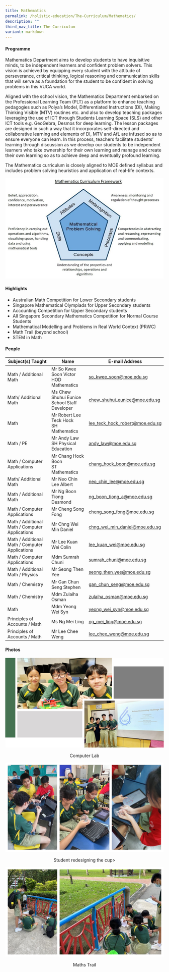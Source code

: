 ```yaml
---
title: Mathematics
permalink: /holistic-education/The-Curriculum/Mathematics/
description: ""
third_nav_title: The Curriculum
variant: markdown
---
```

#### Programme

Mathematics Department aims to develop students to have inquisitive minds, to be independent learners and confident problem solvers. This vision is achieved by equipping every student with the attitude of perseverance, critical thinking, logical reasoning and communication skills that will serve as a foundation for the student to be confident in solving problems in this VUCA world.
	
Aligned with the school vision, the Mathematics Department embarked on the Professional Learning Team (PLT) as a platform to enhance teaching pedagogies such as Polya’s Model, Differentiated Instructions (DI), Making Thinking Visible (MTV) routines etc. and also to develop teaching packages leveraging the use of ICT through Students Learning Space (SLS) and other ICT tools e.g. GeoGebra, Desmos for deep learning. The lesson packages are designed in such a way that it incorporates self-directed and collaborative learning and elements of DI, MTV and AfL are infused so as to ensure everyone can learn. In this process, teachers facilitate students’ learning through discussion as we develop our students to be independent learners who take ownership for their own learning and manage and create their own learning so as to achieve deep and eventually profound learning.
	
The Mathematics curriculum is closely aligned to MOE defined syllabus and includes problem solving heuristics and application of real-life contexts.
	
![](/images/Maths%20Dept%20Website.jpeg)
  
#### Highlights

*   Australian Math Competition for Lower Secondary students&nbsp;
*   Singapore Mathematical Olympiads for Upper Secondary students
*   Accounting Competition for Upper Secondary students
*   All Singapore Secondary Mathematics Competition for Normal Course Students
*   Mathematical Modelling and Problems in Real World Context (PRWC)
*   Math Trail (beyond school)
*   STEM in Math

#### People

| Subject(s) Taught | Name | E-mail Address |
| -------- | -------- | -------- |
| Math / Additional Math | Mr So Kwee Soon Victor <br> HOD Mathematics | [so_kwee_soon@moe.edu.sg](mailto:so_kwee_soon@moe.edu.sg) |
| Math/ Additional Math| Ms Chew Shuhui Eunice <br>School Staff Developer | [chew_shuhui_eunice@moe.edu.sg](mailto:chew_shuhui_eunice@moe.edu.sg) |
| Math | Mr Robert Lee Teck Hock <br> SH Mathematics | [lee_teck_hock_robert@moe.edu.sg](mailto:lee_teck_hock_robert@moe.edu.sg) |
| Math / PE | Mr Andy Law <br> SH Physical Education | [andy_law@moe.edu.sg](mailto:andy_law@moe.edu.sg) |
| Math / Computer Applications | Mr Chang Hock Boon <br>ST Mathematics | [chang_hock_boon@moe.edu.sg](mailto:chang_hock_boon@moe.edu.sg) |
| Math/ Additional Math | Mr Neo Chin Lee Albert | [neo_chin_lee@moe.edu.sg](mailto:neo_chin_lee@moe.edu.sg) |
| Math / Additional Math | Mr Ng Boon Tiong Desmond | [ng_boon_tiong_a@moe.edu.sg](mailto:ng_boon_tiong_a@moe.edu.sg) |
| Math / Computer Applications | Mr Cheng Song Fong | [cheng_song_fong@moe.edu.sg](mailto:cheng_song_fong@moe.edu.sg) |
| Math / Additional Math / Computer Applications | Mr Chng Wei Min Daniel | [chng_wei_min_daniel@moe.edu.sg](mailto:chng_wei_min_daniel@moe.edu.sg) |
| Math / Additional Math / Computer Applications | Mr Lee Kuan Wei Colin | [lee_kuan_wei@moe.edu.sg](mailto:ee_kuan_wei@moe.edu.sg) |
| Math / Computer Applications | Mdm Sumrah Chuni | [sumrah_chuni@moe.edu.sg](mailto:sumrah_chuni@moe.edu.sg) |
| Math / Additional Math / Physics | Mr Seong Then Yee | [seong_then_yee@moe.edu.sg](mailto:seong_then_yee@moe.edu.sg) |
| Math / Chemistry | Mr Gan Chun Seng Stephen | [gan_chun_seng@moe.edu.sg](mailto:gan_chun_seng@moe.edu.sg) |
| Math / Chemistry | Mdm Zulaiha Osman | [zulaiha_osman@moe.edu.sg](mailto:zulaiha_osman@moe.edu.sg) |
| Math | Mdm Yeong Wei Syn | [yeong_wei_syn@moe.edu.sg](mailto:yeong_wei_syn@moe.edu.sg)|
| Principles of Accounts / Math | Ms Ng Mei Ling | [ng_mei_ling@moe.edu.sg](mailto:ng_mei_ling@moe.edu.sg)|
| Principles of Accounts / Math | Mr Lee Chee Weng | [lee_chee_weng@moe.edu.sg](mailto:lee_chee_weng@moe.edu.sg) |

#### Photos

![](/images/Curriculum/Mathematics/maths%20comp%20lab.jpg)
<center>Computer Lab</center>

![](/images/Curriculum/Mathematics/redesign%20cup.jpg)
<center>Student redesigning the cup&gt;</center>

![](/images/Curriculum/Mathematics/maths%20trail.jpg)
<center>Maths Trail</center>